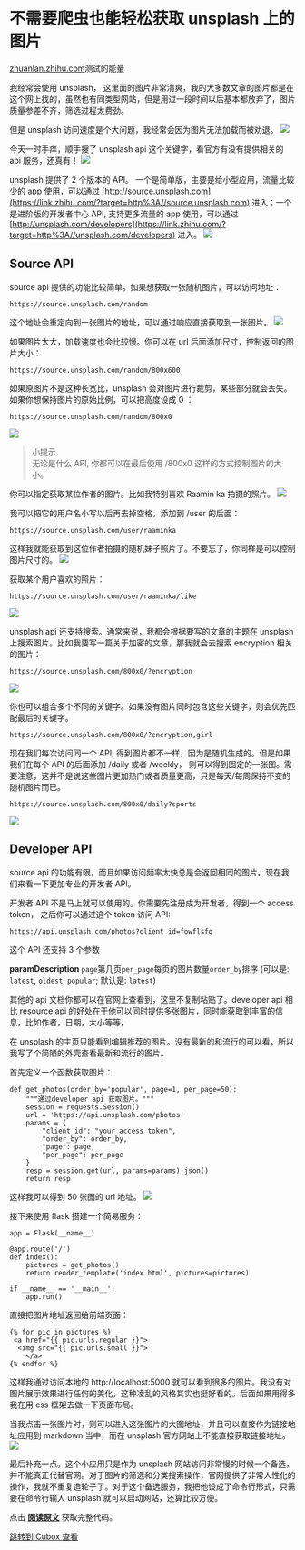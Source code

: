 不需要爬虫也能轻松获取 unsplash 上的图片
=========================

[zhuanlan.zhihu.com](https://zhuanlan.zhihu.com/p/139132649)测试的能量

我经常会使用 unsplash， 这里面的图片非常清爽，我的大多数文章的图片都是在这个网上找的，虽然也有同类型网站，但是用过一段时间以后基本都放弃了，图片质量参差不齐，筛选过程太费劲。

但是 unsplash 访问速度是个大问题，我经常会因为图片无法加载而被劝退。
![](https://cubox.pro/c/filters:no_upscale()?imageUrl=https%3A%2F%2Fpic3.zhimg.com%2Fv2-e8bb71662d79e7bec97b1c248a6d55ae_b.jpg&valid=true)

今天一时手痒，顺手搜了 unsplash api 这个关键字，看官方有没有提供相关的 api 服务，还真有！
![](https://cubox.pro/c/filters:no_upscale()?imageUrl=https%3A%2F%2Fpic3.zhimg.com%2Fv2-3b4073a54a0e6f2624c8bd02633dfba6_b.jpg&valid=true)

unsplash 提供了 2 个版本的 API。 一个是简单版，主要是给小型应用，流量比较少的 app 使用，可以通过 [http://source.unsplash.com](https://link.zhihu.com/?target=http%3A//source.unsplash.com) 进入；一个是进阶版的开发者中心 API, 支持更多流量的 app 使用，可以通过 [http://unsplash.com/developers](https://link.zhihu.com/?target=http%3A//unsplash.com/developers) 进入。
![](https://cubox.pro/c/filters:no_upscale()?imageUrl=https%3A%2F%2Fpic4.zhimg.com%2Fv2-80e62d00c9f1f3784647fb35fa12bd03_b.jpg&valid=true)

**Source API**
--------------

source api 提供的功能比较简单。如果想获取一张随机图片，可以访问地址：

    https://source.unsplash.com/random

这个地址会重定向到一张图片的地址，可以通过响应直接获取到一张图片。
![](https://cubox.pro/c/filters:no_upscale()?imageUrl=https%3A%2F%2Fpic4.zhimg.com%2Fv2-a35c9858535db171f0afed69ffee08ef_b.jpg&valid=true)

如果图片太大，加载速度也会比较慢。你可以在 url 后面添加尺寸，控制返回的图片大小：

    https://source.unsplash.com/random/800x600

如果原图片不是这种长宽比，unsplash 会对图片进行裁剪，某些部分就会丢失。如果你想保持图片的原始比例，可以把高度设成 0 ：

    https://source.unsplash.com/random/800x0

![](https://cubox.pro/c/filters:no_upscale()?imageUrl=https%3A%2F%2Fpic4.zhimg.com%2Fv2-3e021a4164cf430dbe6f6ae8e54b6683_b.jpg&valid=true)
> 小提示   
> 无论是什么 API, 你都可以在最后使用 /800x0 这样的方式控制图片的大小。   

你可以指定获取某位作者的图片。比如我特别喜欢 Raamin ka 拍摄的照片。
![](https://cubox.pro/c/filters:no_upscale()?imageUrl=https%3A%2F%2Fpic4.zhimg.com%2Fv2-e45cd8f95524b33f71c89f5908c6a91f_b.jpg&valid=true)

我可以把它的用户名小写以后再去掉空格，添加到 /user 的后面：

    https://source.unsplash.com/user/raaminka

这样我就能获取到这位作者拍摄的随机妹子照片了。不要忘了，你同样是可以控制图片尺寸的。
![](https://cubox.pro/c/filters:no_upscale()?imageUrl=https%3A%2F%2Fpic2.zhimg.com%2Fv2-7cdfa128b5f1ed4d5d7c0783bf93459d_b.jpg&valid=true)

获取某个用户喜欢的照片：

    https://source.unsplash.com/user/raaminka/like

![](https://cubox.pro/c/filters:no_upscale()?imageUrl=https%3A%2F%2Fpic2.zhimg.com%2Fv2-d45a2005cffa8a84e08d365b3f81a911_b.jpg&valid=true)

unsplash api 还支持搜索。通常来说，我都会根据要写的文章的主题在 unsplash 上搜索图片。比如我要写一篇关于加密的文章，那我就会去搜索 encryption 相关的图片：

    https://source.unsplash.com/800x0/?encryption

![](https://cubox.pro/c/filters:no_upscale()?imageUrl=https%3A%2F%2Fpic4.zhimg.com%2Fv2-e9ff5e644f097f43ca75b52f8f1607df_b.jpg&valid=true)

你也可以组合多个不同的关键字。如果没有图片同时包含这些关键字，则会优先匹配最后的关键字。

    https://source.unsplash.com/800x0/?encryption,girl

现在我们每次访问同一个 API, 得到图片都不一样，因为是随机生成的。但是如果我们在每个 API 的后面添加 /daily 或者 /weekly， 则可以得到固定的一张图。需要注意，这并不是说这些图片更加热门或者质量更高，只是每天/每周保持不变的随机图片而已。

    https://source.unsplash.com/800x0/daily?sports

![](https://cubox.pro/c/filters:no_upscale()?imageUrl=https%3A%2F%2Fpic2.zhimg.com%2Fv2-2e05ff1dd7d8efe28867e476245be955_b.jpg&valid=true)

**Developer API**
-----------------

source api 的功能有限，而且如果访问频率太快总是会返回相同的图片。现在我们来看一下更加专业的开发者 API。

开发者 API 不是马上就可以使用的。你需要先注册成为开发者，得到一个 access token， 之后你可以通过这个 token 访问 API:

    https://api.unsplash.com/photos?client_id=fowflsfg

这个 API 还支持 3 个参数

**paramDescription** `page`第几页`per_page`每页的图片数量`order_by`排序 (可以是: `latest`, `oldest`, `popular`; 默认是: `latest`)

其他的 api 文档你都可以在官网上查看到，这里不复制粘贴了。developer api 相比 resource api 的好处在于他可以同时提供多张图片，同时能获取到丰富的信息，比如作者，日期，大小等等。

在 unsplash 的主页只能看到编辑推荐的图片。没有最新的和流行的可以看，所以我写了个简陋的外壳查看最新和流行的图片。

首先定义一个函数获取图片：

    def get_photos(order_by='popular', page=1, per_page=50):
        """通过developer api 获取图片。"""
        session = requests.Session()
        url = 'https://api.unsplash.com/photos'
        params = {
            "client_id": "your access token",
            "order_by": order_by,
            "page": page,
            "per_page": per_page
        }
        resp = session.get(url, params=params).json()
        return resp

这样我可以得到 50 张图的 url 地址。
![](https://cubox.pro/c/filters:no_upscale()?imageUrl=https%3A%2F%2Fpic3.zhimg.com%2Fv2-813d2b68656483599097b4d06413c0de_b.jpg&valid=true)

接下来使用 flask 搭建一个简易服务：

    app = Flask(__name__)

    @app.route('/')
    def index():
        pictures = get_photos()
        return render_template('index.html', pictures=pictures)

    if __name__ == '__main__':
        app.run()

直接把图片地址返回给前端页面：

    {% for pic in pictures %}
     <a href="{{ pic.urls.regular }}">
      <img src="{{ pic.urls.small }}">
        </a>
    {% endfor %}

这样我通过访问本地的 http://localhost:5000 就可以看到很多的图片。我没有对图片展示效果进行任何的美化，这种凌乱的风格其实也挺好看的。后面如果用得多我在用 css 框架去做一下页面布局。

当我点击一张图片时，则可以进入这张图片的大图地址，并且可以直接作为链接地址应用到 markdown 当中，而在 unsplash 官方网站上不能直接获取链接地址。
![](https://cubox.pro/c/filters:no_upscale()?imageUrl=https%3A%2F%2Fpic2.zhimg.com%2Fv2-9544d83ffe0229e3f9a03b805fdc6a79_b.jpg&valid=true)

最后补充一点。这个小应用只是作为 unsplash 网站访问非常慢的时候一个备选，并不能真正代替官网。对于图片的筛选和分类搜索操作，官网提供了非常人性化的操作，我就不重复造轮子了。对于这个备选服务，我把他设成了命令行形式，只需要在命令行输入 unsplash 就可以启动网站，还算比较方便。

点击 **[阅读原文](https://link.zhihu.com/?target=https%3A//github.com/looker53/unsplash_url.git)** 获取完整代码。

[跳转到 Cubox 查看](https://cubox.pro/my/card?id=7187084608276530762)
